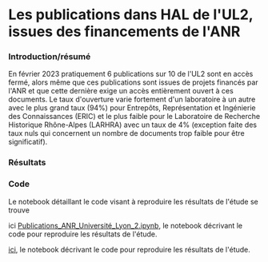 # Les publications dans HAL de l'UL2, issues des financements de l'ANR

### Introduction/résumé

<p>En février 2023 pratiquement 6 publications sur 10 de l'UL2 sont en accès fermé, alors même que ces publications sont issues de projets financés par l'ANR et que cette dernière exige un accès entièrement ouvert à ces documents. Le taux d'ouverture varie fortement d'un laboratoire à un autre avec le plus grand taux (94%) pour Entrepôts, Représentation et Ingénierie des Connaissances (ERIC) et le plus faible pour le Laboratoire de Recherche Historique Rhône-Alpes (LARHRA) avec un taux de 4% (exception faite des taux nuls qui concernent un nombre de documents trop faible pour être significatif).</p>
</p>

### Résultats


### Code

Le notebook détaillant le code visant à reproduire les résultats de l'étude se trouve

ici
[Publications_ANR_Université_Lyon_2.ipynb](Publications_ANR_Université_Lyon_2.ipynb), le notebook décrivant le code pour reproduire les résultats de l'étude.

[ici](Publications_ANR_Université_Lyon_2.ipynb), le notebook décrivant le code pour reproduire les résultats de l'étude.
